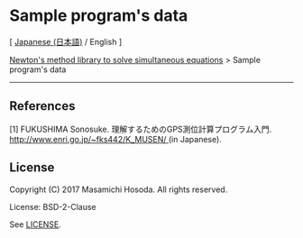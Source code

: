 <!-- -*- coding: utf-8 -*- -->
# Sample program's data

[ [Japanese (日本語)](./sample-data.ja.md) / English ]

[Newton's method library to solve simultaneous equations](../README.md)
&gt;
Sample program's data

---


## References

[1]
FUKUSHIMA Sonosuke.
理解するためのGPS測位計算プログラム入門.
[
http://www.enri.go.jp/~fks442/K_MUSEN/
](http://www.enri.go.jp/~fks442/K_MUSEN/)
(in Japanese).

## License

Copyright (C) 2017 Masamichi Hosoda. All rights reserved.

License: BSD-2-Clause

See [LICENSE](../LICENSE).
